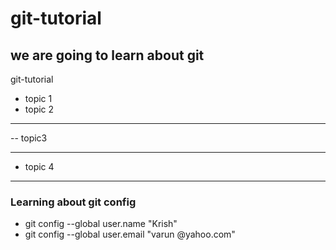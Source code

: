 # git-tutorial
## we are going to learn about git 
git-tutorial
- topic 1 
- topic 2
- ------------
-- topic3 

---------------

- topic 4

--------------

### Learning about git config 

- git config --global user.name "Krish"
- git config --global user.email "varun @yahoo.com"